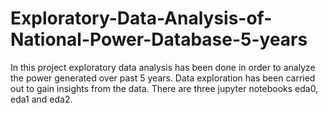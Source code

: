 # Exploratory-Data-Analysis-of-National-Power-Database-5-years

In this project exploratory data analysis has been done in order to analyze the power generated over past 5 years. Data exploration has been carried out to gain insights from the data. 
There are three jupyter notebooks eda0, eda1 and eda2. 
